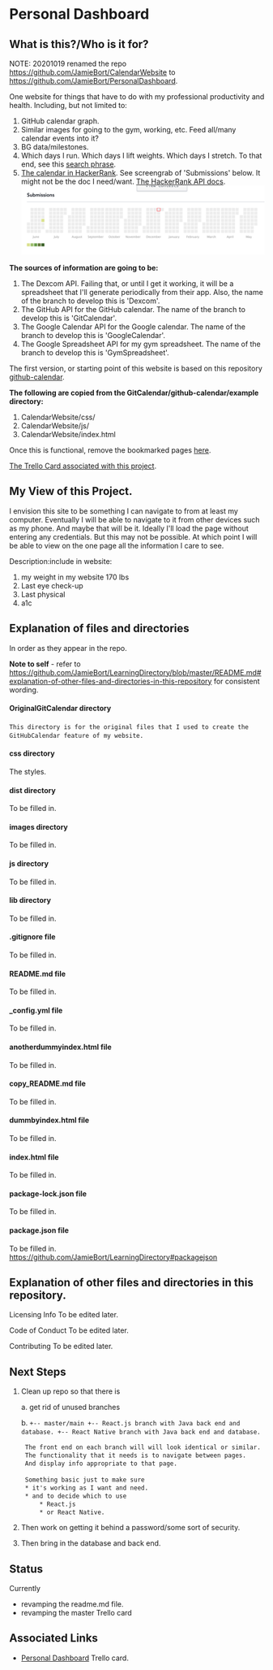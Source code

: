 # Personal Dashboard

## What is this?/Who is it for?
NOTE: 20201019 renamed the repo https://github.com/JamieBort/CalendarWebsite to https://github.com/JamieBort/PersonalDashboard.

One website for things that have to do with my professional productivity and health. Including, but not limited to:
1. GitHub calendar graph.
2. Similar images for going to the gym, working, etc. Feed all/many calendar events into it?
3. BG data/milestones.
4. Which days I run. Which days I lift weights. Which days I stretch. To that end, see this [search phrase](https://calendar.google.com/calendar/r/search?q=Export%20calendar%20to%20csv%20-%20look%20at%20trends).
5. [The calendar in HackerRank](https://www.hackerrank.com/jamiebort). See screengrab of 'Submissions' below. It might not be the doc I need/want. [The HackerRank API docs](https://www.hackerrank.com/work/apidocs#!/Introduction/options_intro_api).
![HackerRankCalendar](https://github.com/JamieBort/CalendarWebsite/blob/master/images/HackerRankCalendarGraph)

**The sources of information are going to be:**
1. The Dexcom API. Failing that, or until I get it working, it will be a spreadsheet that I'll generate periodically from their app. Also, the name of the branch to develop this is 'Dexcom'.
2. The GitHub API for the GitHub calendar. The name of the branch to develop this is 'GitCalendar'.
3. The Google Calendar API for the Google calendar. The name of the branch to develop this is 'GoogleCalendar'.
4. The Google Spreadsheet API for my gym spreadsheet. The name of the branch to develop this is 'GymSpreadsheet'.

The first version, or starting point of this website is based on this repository [github-calendar](https://github.com/IonicaBizau/github-calendar).

**The following are copied from the GitCalendar/github-calendar/example directory:**
1. CalendarWebsite/css/
2. CalendarWebsite/js/
3. CalendarWebsite/index.html

Once this is functional, remove the bookmarked pages [here](chrome://bookmarks/?id=1558).

[The Trello Card associated with this project](https://trello.com/c/XdNG65rY/154-calendarwebsite).

## My View of this Project.
I envision this site to be something I can navigate to from at least my computer. Eventually I will be able to navigate to it from other devices such as my phone. And maybe that will be it. Ideally I'll load the page without entering any credentials. But this may not be possible. At which point I will be able to view on the one page all the information I care to see.

Description:include in website:
1. my weight in my website 170 lbs
2. Last eye check-up
3. Last physical
4. a1c

## Explanation of files and directories
In order as they appear in the repo.

**Note to self** - refer to https://github.com/JamieBort/LearningDirectory/blob/master/README.md#explanation-of-other-files-and-directories-in-this-repository for consistent wording.

#### OriginalGitCalendar   directory
`This directory is for the original files that I used to create the GitHubCalendar feature of my website.`

#### css                   directory
The styles.

#### dist                  directory
To be filled in.

#### images                directory
To be filled in.

#### js                    directory
To be filled in.

#### lib                   directory
To be filled in.

#### .gitignore            file
To be filled in.

#### README.md             file
To be filled in.

#### _config.yml           file
To be filled in.

#### anotherdummyindex.html file
To be filled in.

#### copy_README.md        file
To be filled in.

#### dummbyindex.html file
To be filled in.

#### index.html file
To be filled in.

#### package-lock.json file
To be filled in.

#### package.json file
To be filled in.
    https://github.com/JamieBort/LearningDirectory#packagejson

## Explanation of other files and directories in this repository.

Licensing Info
To be edited later.

Code of Conduct
To be edited later.

Contributing
To be edited later.

## Next Steps
1.
    Clean up repo so that there is 

    a.
        get rid of unused branches

    b.
       ```+-- master/main
            +-- React.js branch with Java back end and database.
            +-- React Native branch with Java back end and database.
        ```

        The front end on each branch will will look identical or similar.
        The functionality that it needs is to navigate between pages.
        And display info appropriate to that page.

        Something basic just to make sure
        * it's working as I want and need.
        * and to decide which to use
            * React.js
            * or React Native.

2.
    Then work on getting it behind a password/some sort of security.

3.
    Then bring in the database and back end.

## Status
Currently 
* revamping the readme.md file.
* revamping the master Trello card

## Associated Links
* [Personal Dashboard](https://trello.com/c/XdNG65rY/154-personal-dashboard) Trello card.